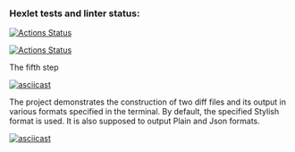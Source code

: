 ### Hexlet tests and linter status:
[![Actions Status](https://github.com/olegserbat/php-project-48/actions/workflows/hexlet-check.yml/badge.svg)](https://github.com/olegserbat/php-project-48/actions)

[![Actions Status](https://github.com/olegserbat/php-project-48/blob/main/.github/workflows/workflow.yml/badge.svg)](https://github.com/olegserbat/php-project-48/actions)



The fifth step 

[![asciicast](https://asciinema.org/a/bsm6dbt4ComI026abuEjCPzBv.svg)](https://asciinema.org/a/bsm6dbt4ComI026abuEjCPzBv)

The project demonstrates the construction of two diff files and its output in various formats specified in the terminal.
By default, the specified Stylish format is used. It is also supposed to output Plain and Json formats.

[![asciicast](https://asciinema.org/a/yZ8BBwSu3GwzaAjub7jPOJWyO.svg)](https://asciinema.org/a/yZ8BBwSu3GwzaAjub7jPOJWyO)